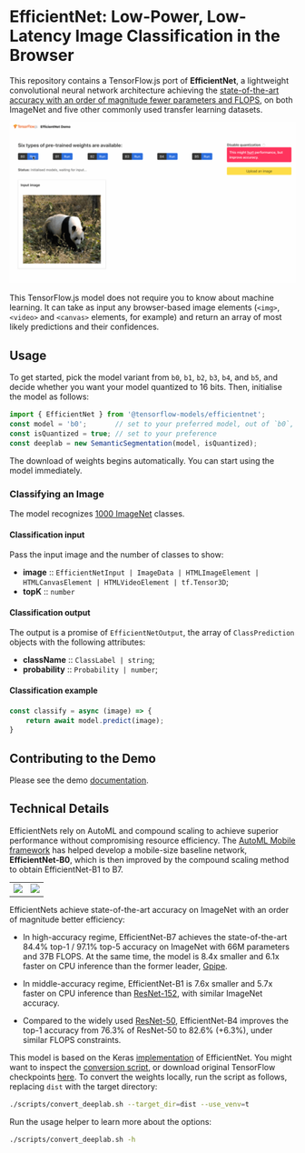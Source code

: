 # EfficientNet: Low-Power, Low-Latency Image Classification in the Browser

This repository contains a TensorFlow.js port of **EfficientNet**, a lightweight convolutional neural network architecture achieving the [state-of-the-art accuracy with an order of magnitude fewer parameters and FLOPS](https://arxiv.org/abs/1905.11946), on both ImageNet and
five other commonly used transfer learning datasets.

![EfficientNet Demo](./docs/efficientnet-demo.gif)

This TensorFlow.js model does not require you to know about machine learning.
It can take as input any browser-based image elements (`<img>`, `<video>` and `<canvas>`
elements, for example) and return an array of most likely predictions and
their confidences.

## Usage

To get started, pick the model variant from `b0`, `b1`, `b2`, `b3`, `b4`, and `b5`, and decide whether you want your model quantized to 16 bits. Then, initialise the model as follows:

```typescript
import { EfficientNet } from '@tensorflow-models/efficientnet';
const model = 'b0';       // set to your preferred model, out of `b0`, `b1`, `b2`, `b3`, `b4`, and `b5`.
const isQuantized = true; // set to your preference
const deeplab = new SemanticSegmentation(model, isQuantized);
```

The download of weights begins automatically. You can start using the model immediately.

### Classifying an Image

The model recognizes [1000 ImageNet](https://github.com/sdll/tfjs-models/blob/4b3e32c0aa8374e1c38d4f248c84e38fd0af81ab/efficientnet/src/config.ts#L32) classes.

#### Classification input

Pass the input image and the number of classes to show:

* **image** :: `EfficientNetInput | ImageData | HTMLImageElement | HTMLCanvasElement | HTMLVideoElement | tf.Tensor3D`;
* **topK** :: `number`

#### Classification output

The output is a promise of `EfficientNetOutput`, the array of `ClassPrediction` objects with the following attributes:

* **className** :: `ClassLabel | string`;
* **probability** :: `Probability | number`;

#### Classification example

```typescript
const classify = async (image) => {
    return await model.predict(image);
}
```

## Contributing to the Demo

Please see the demo [documentation](./demo/README.md).

## Technical Details

EfficientNets rely on AutoML and compound scaling to achieve superior performance without compromising resource efficiency. The [AutoML Mobile framework](https://ai.googleblog.com/2018/08/mnasnet-towards-automating-design-of.html) has helped develop a mobile-size baseline network, **EfficientNet-B0**, which is then improved by the compound scaling method  to obtain EfficientNet-B1 to B7.

<table border="0">
<tr>
    <td>
    <img src="https://raw.githubusercontent.com/tensorflow/tpu/master/models/official/efficientnet/g3doc/params.png" width="100%" />
    </td>
    <td>
    <img src="https://raw.githubusercontent.com/tensorflow/tpu/master/models/official/efficientnet/g3doc/flops.png", width="90%" />
    </td>
</tr>
</table>

EfficientNets achieve state-of-the-art accuracy on ImageNet with an order of magnitude better efficiency:

* In high-accuracy regime, EfficientNet-B7 achieves the state-of-the-art 84.4% top-1 / 97.1% top-5 accuracy on ImageNet with 66M parameters and 37B FLOPS. At the same time, the model is 8.4x smaller and 6.1x faster on CPU inference than the former leader, [Gpipe](https://arxiv.org/abs/1811.06965).

* In middle-accuracy regime, EfficientNet-B1 is 7.6x smaller and 5.7x faster on CPU inference than [ResNet-152](https://arxiv.org/abs/1512.03385), with similar ImageNet accuracy.

* Compared to the widely used [ResNet-50](https://arxiv.org/abs/1512.03385), EfficientNet-B4 improves the top-1 accuracy from 76.3% of ResNet-50 to 82.6% (+6.3%), under similar FLOPS constraints.

This model is based on the Keras [implementation](https://github.com/qubvel/efficientnet) of EfficientNet. You might want to inspect the [conversion script](./scripts/convert_efficientnet.sh), or download original TensorFlow checkpoints [here](https://github.com/tensorflow/tpu/tree/master/models/official/efficientnet). To convert the weights locally, run the script as follows, replacing `dist` with the target directory:

```bash
./scripts/convert_deeplab.sh --target_dir=dist --use_venv=t
```

Run the usage helper to learn more about the options:

```bash
./scripts/convert_deeplab.sh -h
```
